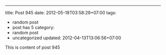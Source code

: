 ---
title: Post 945
date: 2012-05-18T03:58:29+07:00
tags:
  - random post
  - post has 5
category:
  - random post
  - uncategorized
updated: 2012-04-13T13:06:56+07:00

This is content of post 945